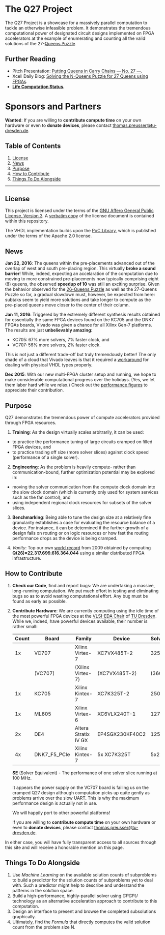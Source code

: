 # The Q27 Project

The Q27 Project is a showcase for a massively parallel computation to tackle
an otherwise infeasible problem. It demonstrates the tremendous computational
power of designated circuit designs implemented on FPGA accelerators at the
example of enumerating and counting all the valid solutions of the
27-[Queens Puzzle](https://en.wikipedia.org/wiki/Eight_queens_puzzle). 

## Further Reading
* Pitch Presentation: [Putting Queens in Carry Chains &mdash; No. 27 &mdash;](pitch.pdf).
* Xcell Daily Blog: [Solving the N-Queens Puzzle for 27 Queens using FPGAs](https://forums.xilinx.com/t5/Xcell-Daily-Blog/Solving-the-N-Queens-Puzzle-for-27-Queens-using-FPGAs/ba-p/692248).
* [**Life Computation Status**](https://palios.inf.tu-dresden.de/q27status.php).

# Sponsors and Partners

**Wanted**: If you are willing to **contribute compute time** on your own
hardware or even to **donate devices**, please contact
thomas.preusser@tu-dresden.de.

Table of Contents
-----------------
 1. [License](#license)
 2. [News](#news)
 2. [Purpose](#purpose)
 3. [How to Contribute](#how-to-contribute)
 4. [Things To Do Alongside](#things-to-do-alongside)

------------------------------------------------------------------------------

## License
This project is licensed under the terms of the
[GNU Affero General Public License, Version 3](http://www.gnu.org/licenses/agpl.html).
A [verbatim copy](LICENSE.md) of the license document is contained within
this repository.

The VHDL implementation builds upon the
[PoC Library](https://github.com/VLSI-EDA/PoC), which is published
under the terms of the Apache 2.0 license.

## News
**Jan 22, 2016**:
The queens within the pre-placements advanced out of the overlap of west and
south pre-placing region. This virtually **broke a sound barrier**! While,
indeed, expecting an accelaration of the computation due to moving to more
constrained pre-placements now typically comprising eight (8) queens, the
observed **speedup of 10** was still an exciting surprise. Given the behavior
observed for the [26-Queens Puzzle](http://queens.inf.tu-dresden.de/?n=r)
as well as the 27-Queens Puzzle so far, a gradual slowdown must, however, be
expected from here: subtaks seem to yield more solutions and take longer to
compute as the pre-placed queens move closer to the center of their column.

**Jan 11, 2016**:
Triggered by the extremely different synthesis results obtained for
essentially the same FPGA devices found on the KC705 and the DNK7 FPGAs boards,
Vivado was given a chance for all Xilinx Gen-7 platforms. The results are
just **unbelievably amazing**:

* KC705: 67% more solvers, 7% faster clock, and
* VC707: 56% more solvers, 2% faster clock.

This is not just a different trade-off but truly tremendously better! The only shade of
a cloud that Vivado leaves is that it required a [workaround](https://github.com/preusser/q27/commit/cecaad8c833bd1d7687da831506cc1c2fa0228d6#diff-a84316ebb06574d233e2e751efbb43d4R84)
for dealing with physical VHDL types properly.

**Dec 2015**:
With our new multi-FPGA cluster setup and running, we hope to make considerable
computational progress over the holidays. (Yes, we let them labor hard while we
relax.) Check out the [performance figures](#how-to-contribute) to appreciate
their contribution.

## Purpose
Q27 demonstrates the tremendous power of compute accelerators provided through
FPGA resources.

1. **Training**: As the design virtually scales arbitrarily, it can be used:
  - to practice the performance tuning of large circuits cramped on
    filled FPGA devices, and
  - to practice trading off size (more solver slices) against
    clock speed (performance of a single solver).

2. **Engineering**: As the problem is heavily compute- rather than
   communication-bound, further optimization potential may be explored in:
  - moving the solver communication from the compute clock domain into the
    slow clock domain (which is currently only used for system services such
    as the fan control), and
  - using independent regional clock resources for subsets of the solver
    slices.

3. **Benchmarking**: Being able to tune the design size at a relatively fine
   granularity establishes a case for evaluating the resource balance of a
   device. For instance, it can be determined if the further growth of a
   design fails on routing or on logic resources or how fast the routing
   performance drops as the device is being cramped.

4. *Vanity*: Top our own [world record](http://queens.inf.tu-dresden.de/)
   from 2009 obtained by computing
   **Q(26)=22.317.699.616.364.044** using a similar distributed FPGA
   infrastructure.

## How to Contribute

1. **Check our Code**, find and report bugs: We are undertaking a massive,
   long-running computation. We put much effort in testing and eliminating
   bugs so as to avoid wasting computational effort. Any bug must be found
   as early as possible.
2. **Contribute Hardware**: We are currently computing using
   the idle time of the most powerful FPGA devices at the
   [VLSI-EDA Chair](http://vlsi-eda.inf.tu-dresden.de/) of
   [TU Dresden](http://www.tu-dresden.de/). While we,
   indeed, have powerful devices available, their number is
   rather small:

   Count | Board | Family | Device | Solvers | Clock | SE
   ------|-------|--------|--------|---------|-------|-----
   1x    | VC707 | Xilinx Virtex-7      | XC7VX485T-2     | 325 | 250.0 MHz | 812
         |(VC707)|(Xilinx Virtex-7)     |(XC7VX485T-2)    |(360)|(248.0 MHz)|(892)
   1x    | KC705 | Xilinx Kintex-7      | XC7K325T-2      | 250 | 284.4 MHz | 711
   1x    | ML605 | Xilinx Virtex-6      | XC6VLX240T-1    | 127 | 171.4 MHz | 217
   2x    | DE4   | Altera Stratix IV GX | EP4SGX230KF40C2 | 125 | 250.0 MHz | 312
   4x    | DNK7_F5_PCIe| Xilinx Kintex-7| 5x XC7K325T   | 5x240 | 220.0 MHz |2640

   **SE** (Solver Equivalent) - The performance of one solver slice running at 100 MHz.

   It appears the power supply on the VC707 board is failing us on the cramped
   Q27 design although computation picks up quite gently as problems arrive
   over the slow UART. This is why the maximum performance design is actually
   not in use.

   We will happily port to other powerful platforms!

   If you are willing to **contribute compute time** on your own hardware or
   even to **donate devices**, please contact thomas.preusser@tu-dresden.de.

In either case, you will have fully transparent access to all sources
through this site and will receive a honorable mention on this page.

## Things To Do Alongside

1. Use *Machine Learning* on the available solution counts of subproblems
   to build a predictor for the solution counts of subproblems yet to
   deal with. Such a predictor might help to describe and understand the
   patterns in the solution space.
2. Build a high-performance, highly-parallel solver using *GPGPU* technology
   as an alternative acceleration approach to contribute to this computation.
3. Design an interface to present and browse the completed subsolutions
   graphically.
4. Ultimately, find the *Formula* that directly computes the valid solution
   count from the problem size N.
